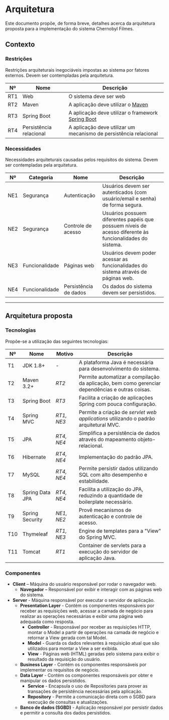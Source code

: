 # Arquitetura

Este documento propõe, de forma breve, detalhes acerca da arquitetura proposta para a implementação do sistema Chernobyl Filmes.

## Contexto

### Restrições

Restrições arquiteturais inegociáveis impostas ao sistema por fatores externos. Devem ser contempladas pela arquitetura.

| Nº | Nome | Descrição
| --- | --- | --- 
| RT1 | Web | O sistema deve ser web
| RT2 | Maven |  A aplicação deve utilizar o [Maven](https://maven.apache.org/)
| RT3 | Spring Boot |  A aplicação deve utilizar o framework [Spring Boot](https://spring.io/projects/spring-boot)
| RT4 | Persistência relacional |  A aplicação deve utilizar um mecanismo de persistência relacional


### Necessidades

Necessidades arquiteturais causadas pelos requisitos do sistema. Devem ser contempladas pela arquitetura.

| Nº | Categoria | Nome | Descrição
| --- | --- | --- | --- 
| NE1 | Segurança | Autenticação | Usuários devem ser autenticados (com usuário/email e senha) de forma segura.
| NE2 | Segurança | Controle de acesso | Usuários possuem diferentes papéis que possuem níveis de acesso diferente às funcionalidades do sistema.
| NE3 | Funcionalidade | Páginas web | Usuários devem poder acessar as funcionalidades do sistema através de páginas web.
| NE4 | Funcionalidade | Persistência de dados | Os dados do sistema devem ser persistidos.

---

## Arquitetura proposta

### Tecnologias

Propõe-se a utilização das seguintes tecnologias:

| Nº | Nome | Motivo | Descrição
| --- | --- | --- | ---
| T1 | JDK 1.8+ | - | A plataforma Java é necessária para desenvolvimento do sistema.
| T2 | Maven 3.2+ | *RT2* | Permite automatizar a compilação da aplicação, bem como gerenciar dependências e outras coisas.
| T3 | Spring Boot | *RT3* | Facilita a criação de aplicações Spring com pouca configuração.
| T4 | Spring MVC | *RT1, NE3* | Permite a criação de *servlet web applications* utilizando o padrão arquitetural MVC.
| T5 | JPA | *RT4, NE4* | Simplifica a persistência de dados através do mapeamento objeto-relacional.
| T6 | Hibernate | *RT4, NE4* | Implementação do padrão JPA.
| T7 | MySQL | *RT4, NE4* | Permite persistir dados utilizando SQL com alto desempenho e estabilidade.
| T8 | Spring Data JPA | *RT4, NE4* | Facilita a utilização do JPA, reduzindo a quantidade de boilerplate necessário.
| T9 | Spring Security | *NE1, NE2* | Provê mecanismos de autenticação e controle de acesso.
| T10 | Thymeleaf | *RT1, NE3* | Engine de templates para a "View" do Spring MVC.
| T11 | Tomcat | *RT1* | Container de servlets para a execução do servidor de aplicação Java.

### Componentes

- **Client** – Máquina do usuário responsável por rodar o navegador web.
  - **Navegador** – Responsável por exibir e interagir com as páginas web do sistema.
- **Server** - Máquina responsável por executar o servidor de aplicação. 
  - **Presentation Layer** - Contém os componentes responsáveis por receber as requisições web, acessar a camada de negócio para realizar as operações necessárias e exibir uma página web adequada como resposta.
    - **Controller** - Responsável por receber as requisições HTTP, montar o Model a partir de operações na camada de negócio e retornar a View gerada com tal Model.
    - **Model** - Guarda os dados relevantes à requisição atual que são utilizados para montar a View a ser exibida.
    - **View** - Páginas web (HTML) geradas pelo sistema para exibir o resultado da requisição do usuário.
  - **Business Layer** - Contém os componentes responsáveis por implementar os requisitos de negócio.
  - **Data Layer** - Contém os componentes responsáveis por obter e manipular os dados persistidos.
    - **Service** - Encapsula o uso de Repositories para prover as transações de persistência necessárias pela aplicação.
    - **Repository** - Permite a comunicação direta com o SGBD para execução de consultas e atualizações.
   - **Banco de dados (SGBD)** - Aplicação responsável por persistir dados e permitir a consulta dos dados persistidos.
